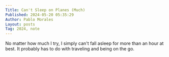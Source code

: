 ```yaml
---
Title: Can't Sleep on Planes (Much)
Published: 2024-05-20 05:35:29
Author: Pablo Morales
Layout: posts
Tag: 2024, note
---
```

No matter how much I try, I simply can't fall asleep for more than an hour at best. It probably has to do with traveling and being on the go.